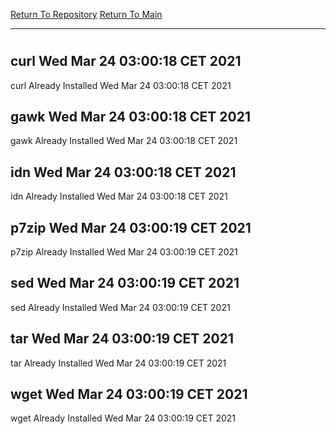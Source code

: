 [Return To Repository](https://github.com/bast69/piholeparser/)
[Return To Main](https://github.com/bast69/piholeparser/blob/master/RecentRunLogs/Mainlog.md)
____________________________________
# 
## curl Wed Mar 24 03:00:18 CET 2021
curl Already Installed Wed Mar 24 03:00:18 CET 2021
## gawk Wed Mar 24 03:00:18 CET 2021
gawk Already Installed Wed Mar 24 03:00:18 CET 2021
## idn Wed Mar 24 03:00:18 CET 2021
idn Already Installed Wed Mar 24 03:00:18 CET 2021
## p7zip Wed Mar 24 03:00:19 CET 2021
p7zip Already Installed Wed Mar 24 03:00:19 CET 2021
## sed Wed Mar 24 03:00:19 CET 2021
sed Already Installed Wed Mar 24 03:00:19 CET 2021
## tar Wed Mar 24 03:00:19 CET 2021
tar Already Installed Wed Mar 24 03:00:19 CET 2021
## wget Wed Mar 24 03:00:19 CET 2021
wget Already Installed Wed Mar 24 03:00:19 CET 2021
